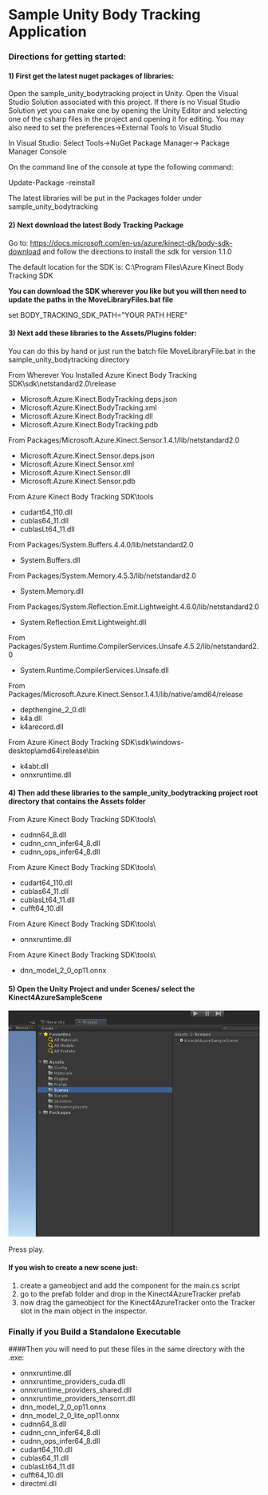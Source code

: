 # Sample Unity Body Tracking Application

### Directions for getting started:


#### 1) First get the latest nuget packages of libraries:

Open the sample_unity_bodytracking project in Unity.
Open the Visual Studio Solution associated with this project.
If there is no Visual Studio Solution yet you can make one by opening the Unity Editor
and selecting one of the csharp files in the project and opening it for editing.
You may also need to set the preferences->External Tools to Visual Studio

In Visual Studio:
Select Tools->NuGet Package Manager-> Package Manager Console

On the command line of the console at type the following command:

Update-Package -reinstall

The latest libraries will be put in the Packages folder under sample_unity_bodytracking


#### 2) Next download the latest Body Tracking Package

Go to: https://docs.microsoft.com/en-us/azure/kinect-dk/body-sdk-download and follow the directions to install the sdk for version  1.1.0

The default location for the SDK is:   C:\Program Files\Azure Kinect Body Tracking SDK

**You can download the SDK wherever you like but you will then need to update the paths in the MoveLibraryFiles.bat file**

set BODY_TRACKING_SDK_PATH="YOUR PATH HERE"


#### 3) Next add these libraries to the Assets/Plugins folder:

You can do this by hand or just run the batch file MoveLibraryFile.bat in the sample_unity_bodytracking directory


From Wherever You Installed Azure Kinect Body Tracking SDK\sdk\netstandard2.0\release

- Microsoft.Azure.Kinect.BodyTracking.deps.json
- Microsoft.Azure.Kinect.BodyTracking.xml
- Microsoft.Azure.Kinect.BodyTracking.dll
- Microsoft.Azure.Kinect.BodyTracking.pdb

From Packages/Microsoft.Azure.Kinect.Sensor.1.4.1/lib/netstandard2.0

- Microsoft.Azure.Kinect.Sensor.deps.json
- Microsoft.Azure.Kinect.Sensor.xml
- Microsoft.Azure.Kinect.Sensor.dll
- Microsoft.Azure.Kinect.Sensor.pdb

From Azure Kinect Body Tracking SDK\tools

- cudart64_110.dll
- cublas64_11.dll
- cublasLt64_11.dll

From Packages/System.Buffers.4.4.0/lib/netstandard2.0

- System.Buffers.dll

From Packages/System.Memory.4.5.3/lib/netstandard2.0

- System.Memory.dll

From Packages/System.Reflection.Emit.Lightweight.4.6.0/lib/netstandard2.0

- System.Reflection.Emit.Lightweight.dll

From Packages/System.Runtime.CompilerServices.Unsafe.4.5.2/lib/netstandard2.0

- System.Runtime.CompilerServices.Unsafe.dll

From Packages/Microsoft.Azure.Kinect.Sensor.1.4.1/lib/native/amd64/release

- depthengine_2_0.dll
- k4a.dll
- k4arecord.dll

From Azure Kinect Body Tracking SDK\sdk\windows-desktop\amd64\release\bin

- k4abt.dll
- onnxruntime.dll


#### 4) Then add these libraries to the sample_unity_bodytracking project root directory that contains the Assets folder

From Azure Kinect Body Tracking SDK\tools\

- cudnn64_8.dll
- cudnn_cnn_infer64_8.dll
- cudnn_ops_infer64_8.dll

From Azure Kinect Body Tracking SDK\tools\

- cudart64_110.dll
- cublas64_11.dll
- cublasLt64_11.dll
- cufft64_10.dll

From Azure Kinect Body Tracking SDK\tools\

- onnxruntime.dll

From Azure Kinect Body Tracking SDK\tools\

- dnn_model_2_0_op11.onnx


#### 5) Open the Unity Project and under Scenes/  select the Kinect4AzureSampleScene

![alt text](./UnitySampleGettingStarted.png)


Press play.

#### If you wish to create a new scene just:

1) create a gameobject and add the component for the main.cs script
2) go to the prefab folder and drop in the Kinect4AzureTracker prefab
3) now drag the gameobject for the Kinect4AzureTracker onto the Tracker slot in the main object in the inspector.


### Finally if you Build a Standalone Executable 
####Then you will need to put these files in the same directory with the .exe:

- onnxruntime.dll
- onnxruntime_providers_cuda.dll
- onnxruntime_providers_shared.dll
- onnxruntime_providers_tensorrt.dll
- dnn_model_2_0_op11.onnx
- dnn_model_2_0_lite_op11.onnx
- cudnn64_8.dll
- cudnn_cnn_infer64_8.dll
- cudnn_ops_infer64_8.dll
- cudart64_110.dll
- cublas64_11.dll
- cublasLt64_11.dll
- cufft64_10.dll
- directml.dll

